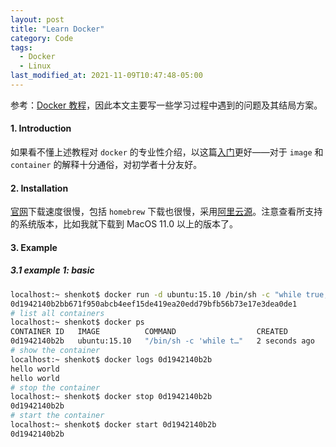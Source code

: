 ```yaml
---
layout: post
title: "Learn Docker"
category: Code
tags:
  - Docker
  - Linux
last_modified_at: 2021-11-09T10:47:48-05:00
---
```


参考：[Docker 教程](https://www.runoob.com/docker/docker-tutorial.html)，因此本文主要写一些学习过程中遇到的问题及其结局方案。

#### 1. Introduction

如果看不懂上述教程对 `docker` 的专业性介绍，以这篇[入门](https://zhuanlan.zhihu.com/p/187505981)更好——对于 `image` 和 `container` 的解释十分通俗，对初学者十分友好。

#### 2. Installation

[官网](https://docs.docker.com/desktop/mac/install/)下载速度很慢，包括 `homebrew` 下载也很慢，采用[阿里云源](https://mirrors.aliyun.com/docker-toolbox/)。注意查看所支持的系统版本，比如我就下载到 MacOS 11.0 以上的版本了。

#### 3. Example

##### 3.1 example 1: basic

```bash
localhost:~ shenkot$ docker run -d ubuntu:15.10 /bin/sh -c "while true; do echo hello world; sleep 1; done"
0d1942140b2bb671f950abcb4eef15de419ea20edd79bfb56b73e17e3dea0de1
# list all containers
localhost:~ shenkot$ docker ps
CONTAINER ID   IMAGE          COMMAND                  CREATED         STATUS         PORTS     NAMES
0d1942140b2b   ubuntu:15.10   "/bin/sh -c 'while t…"   2 seconds ago   Up 6 seconds             unruffled_ishizaka
# show the container
localhost:~ shenkot$ docker logs 0d1942140b2b
hello world
hello world
# stop the container
localhost:~ shenkot$ docker stop 0d1942140b2b
0d1942140b2b
# start the container
localhost:~ shenkot$ docker start 0d1942140b2b
0d1942140b2b
```



